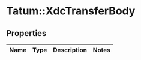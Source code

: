 # Tatum::XdcTransferBody

## Properties
Name | Type | Description | Notes
------------ | ------------- | ------------- | -------------


